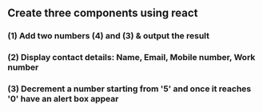 ## Create three components using react

### (1) Add two numbers (4) and (3) & output the result

### (2) Display contact details: Name, Email, Mobile number, Work number

### (3) Decrement a number starting from '5' and once it reaches '0' have an alert box appear